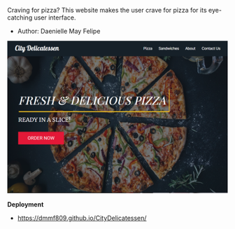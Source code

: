 Craving for pizza? This website makes the user crave for pizza for its eye-catching user interface.

- Author: Daenielle May Felipe

![City Delicatessen](./assets/images/readme-img.png)

**Deployment**

- https://dmmf809.github.io/CityDelicatessen/
